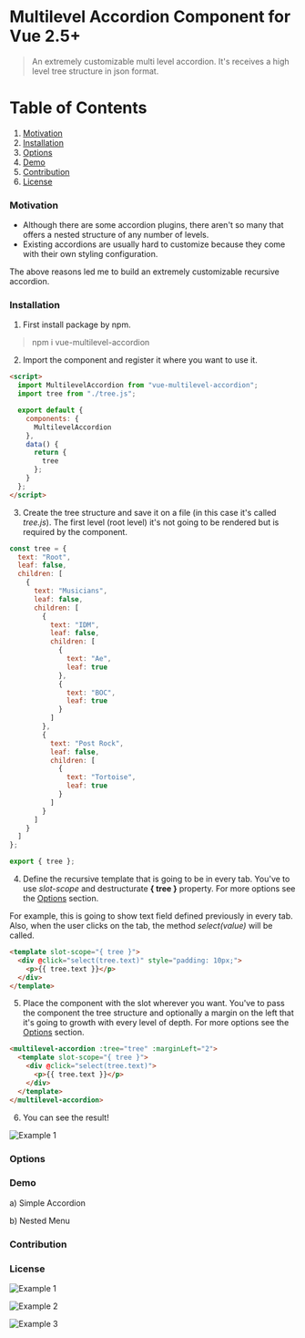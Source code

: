 # Multilevel Accordion Component for Vue 2.5+

> An extremely customizable multi level accordion. It's receives a high level tree structure in json format.

# Table of Contents

1. [Motivation](#motivation)
2. [Installation](#installation)
3. [Options](#options)
4. [Demo](#demo)
5. [Contribution](#contribution)
6. [License](#license)

### Motivation

- Although there are some accordion plugins, there aren't so many that offers a nested structure of any number of levels.
- Existing accordions are usually hard to customize because they come with their own styling configuration.

The above reasons led me to build an extremely customizable recursive accordion.

### Installation

1. First install package by npm.

> npm i vue-multilevel-accordion

2. Import the component and register it where you want to use it.

```html
<script>
  import MultilevelAccordion from "vue-multilevel-accordion";
  import tree from "./tree.js";

  export default {
    components: {
      MultilevelAccordion
    },
    data() {
      return {
        tree
      };
    }
  };
</script>
```

3. Create the tree structure and save it on a file (in this case it's called _tree.js_). The first level (root level) it's not going to be rendered but is required by the component.

```js
const tree = {
  text: "Root",
  leaf: false,
  children: [
    {
      text: "Musicians",
      leaf: false,
      children: [
        {
          text: "IDM",
          leaf: false,
          children: [
            {
              text: "Ae",
              leaf: true
            },
            {
              text: "BOC",
              leaf: true
            }
          ]
        },
        {
          text: "Post Rock",
          leaf: false,
          children: [
            {
              text: "Tortoise",
              leaf: true
            }
          ]
        }
      ]
    }
  ]
};

export { tree };
```

4. Define the recursive template that is going to be in every tab. You've to use _slot-scope_ and destructurate **{ tree }** property. For more options see the [Options](#options) section.

For example, this is going to show text field defined previously in every tab. Also, when the user clicks on the tab, the method _select(value)_ will be called.

```html
<template slot-scope="{ tree }">
  <div @click="select(tree.text)" style="padding: 10px;">
    <p>{{ tree.text }}</p>
  </div>
</template>
```

5. Place the component with the slot wherever you want. You've to pass the component the tree structure and optionally a margin on the left that it's going to growth with every level of depth. For more options see the [Options](#options) section.

```html
<multilevel-accordion :tree="tree" :marginLeft="2">
  <template slot-scope="{ tree }">
    <div @click="select(tree.text)">
      <p>{{ tree.text }}</p>
    </div>
  </template>
</multilevel-accordion>
```

6. You can see the result!

![Example 1](https://github.com/stgoddv/vue-multilevel-accordion/blob/develop/static/music-example.gif?raw=true)

### Options

### Demo

a) Simple Accordion

b) Nested Menu

### Contribution

### License

![Example 1](https://github.com/stgoddv/vue-multilevel-accordion/blob/develop/static/example1.gif?raw=true)

![Example 2](https://github.com/stgoddv/vue-multilevel-accordion/blob/develop/static/example2.gif?raw=true)

![Example 3](https://github.com/stgoddv/vue-multilevel-accordion/blob/develop/static/example3.gif?raw=true)
